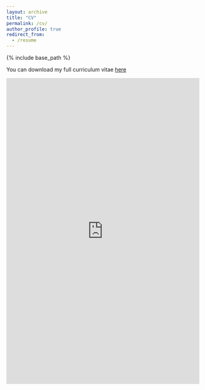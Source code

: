 ```yaml
---
layout: archive
title: "CV"
permalink: /cv/
author_profile: true
redirect_from:
  - /resume
---
```


{% include base_path %}

You can download my full curriculum vitae [here](https://drive.google.com/file/d/1WoSETtpDUKVr9RmRANCWvNmj7TA8iufF/view?usp=drive_link)

<iframe src="https://drive.google.com/file/d/1WoSETtpDUKVr9RmRANCWvNmj7TA8iufF/view?usp=drive_link" 
        style="width: 100%; height: 800px; border: 1px solid #ddd;" 
        frameborder="0">
</iframe>